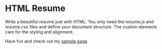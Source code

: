 # HTML Resume

Write a beautiful resume just with HTML. You only need the *resume.js* and *resume.css* files and define your document structure. The custom elements care for the styling and alignment. 

Have fun and check out my [sample page]()
